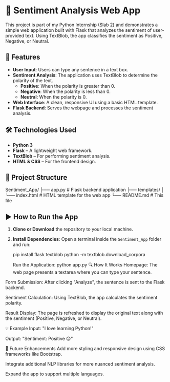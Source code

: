 # 🧠 Sentiment Analysis Web App

This project is part of my Python Internship (Slab 2) and demonstrates a simple web application built with Flask that analyzes the sentiment of user-provided text. Using TextBlob, the app classifies the sentiment as Positive, Negative, or Neutral.

## 🔧 Features

- **User Input**: Users can type any sentence in a text box.
- **Sentiment Analysis**: The application uses TextBlob to determine the polarity of the text.
  - **Positive**: When the polarity is greater than 0.
  - **Negative**: When the polarity is less than 0.
  - **Neutral**: When the polarity is 0.
- **Web Interface**: A clean, responsive UI using a basic HTML template.
- **Flask Backend**: Serves the webpage and processes the sentiment analysis.

## 🛠️ Technologies Used

- **Python 3**
- **Flask** – A lightweight web framework.
- **TextBlob** – For performing sentiment analysis.
- **HTML & CSS** – For the frontend design.

## 📂 Project Structure

Sentiment_App/
├── app.py # Flask backend application
├── templates/
│ └── index.html # HTML template for the web app
└── README.md # This file

## ▶️ How to Run the App

1. **Clone or Download** the repository to your local machine.
2. **Install Dependencies**:
   Open a terminal inside the `Sentiment_App` folder and run:
   
   pip install flask textblob
   python -m textblob.download_corpora

   Run the Application:
   python app.py
   🔍 How It Works
Homepage: The web page presents a textarea where you can type your sentence.

Form Submission: After clicking "Analyze", the sentence is sent to the Flask backend.

Sentiment Calculation: Using TextBlob, the app calculates the sentiment polarity.

Result Display: The page is refreshed to display the original text along with the sentiment (Positive, Negative, or Neutral).

💡 Example
Input: "I love learning Python!"

Output: "Sentiment: Positive 😊"

🚀 Future Enhancements
Add more styling and responsive design using CSS frameworks like Bootstrap.

Integrate additional NLP libraries for more nuanced sentiment analysis.

Expand the app to support multiple languages.


   
